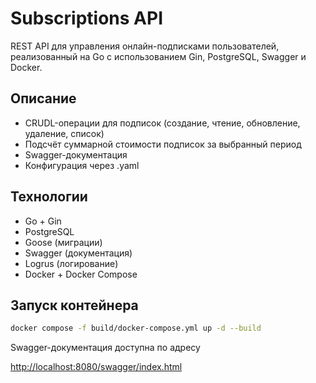 # Subscriptions API

REST API для управления онлайн-подписками пользователей, реализованный на Go с использованием Gin, PostgreSQL, Swagger и Docker.

## Описание

- CRUDL-операции для подписок (создание, чтение, обновление, удаление, список)
- Подсчёт суммарной стоимости подписок за выбранный период
- Swagger-документация
- Конфигурация через .yaml

## Технологии

- Go + Gin
- PostgreSQL
- Goose (миграции)
- Swagger (документация)
- Logrus (логирование)
- Docker + Docker Compose
<!-- - GoMock + mockgen (моки в тестах)
- GitHub Actions (CI: тесты, линтер и сборка) -->

## Запуск контейнера

```bash
docker compose -f build/docker-compose.yml up -d --build
```


Swagger-документация доступна по адресу

[http://localhost:8080/swagger/index.html](http://localhost:8080/swagger/index.html)

<!-- #### `make build`

Собирает приложение в bin/marketplace.

#### `make test`

Запускает тесты.

#### `make lint`

Запускает линтер. -->